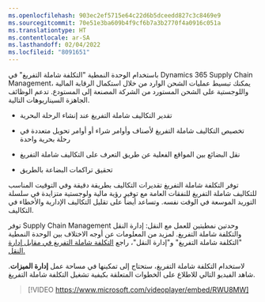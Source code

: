 ```yaml
---
ms.openlocfilehash: 903ec2ef5715e64c22d6b5dceedd827c3c8469e9
ms.sourcegitcommit: 70e51e3ba609b4f9cf6b7a3b2770f4a0916c051a
ms.translationtype: HT
ms.contentlocale: ar-SA
ms.lasthandoff: 02/04/2022
ms.locfileid: "8091651"
---
```

باستخدام الوحدة النمطية "التكلفة شاملة التفريغ" في Dynamics 365 Supply Chain Management، يمكنك تبسيط عمليات الشحن الوارد من خلال استكمال الرقابة المالية واللوجستية على الشحن المستورد من الشركة المصنعة إلى المستودع. تدعم الوظائف الجاهزة السيناريوهات التالية.

-   تقدير التكاليف شاملة التفريغ عند إنشاء الرحلة البحرية

-   تخصيص التكاليف شاملة التفريغ لأصناف وأوامر شراء أو أوامر تحويل متعددة في رحلة بحرية واحدة

-   نقل البضائع بين المواقع الفعلية عن طريق التعرف على التكاليف شاملة التفريغ

-   تحقيق تراكمات البضاعة بالطريق

توفر التكلفة شاملة التفريغ تقديرات التكاليف بطريقة دقيقة وفي التوقيت المناسب للتكاليف شاملة التفريغ للنفقات العامة مع توفير رؤية مالية ولوجستية متزايدة في سلسلة التوريد الموسعة في الوقت نفسه. وتساعد أيضاً على تقليل التكاليف الإدارية والأخطاء في التكاليف. 

توفر Supply Chain Management وحدتين نمطيتين للعمل مع النقل: إدارة النقل والتكلفة شاملة التفريغ. لمزيد من المعلومات عن أوجه الاختلاف بين الوحدة النمطية "التكلفة شاملة التفريغ" و"إدارة النقل"، راجع [التكلفة شاملة التفريغ في مقابل إدارة النقل.](/dynamics365/supply-chain/landed-cost/landed-cost-vs-tms/?azure-portal=true)

لاستخدام التكلفة شاملة التفريغ، ستحتاج إلى تمكينها في مساحة عمل **إدارة الميزات**. شاهد الفيديو التالي للاطلاع على الخطوات المتعلقة بكيفية تشغيل التكلفة شاملة التفريغ.

> [!VIDEO https://www.microsoft.com/videoplayer/embed/RWU8MW]
